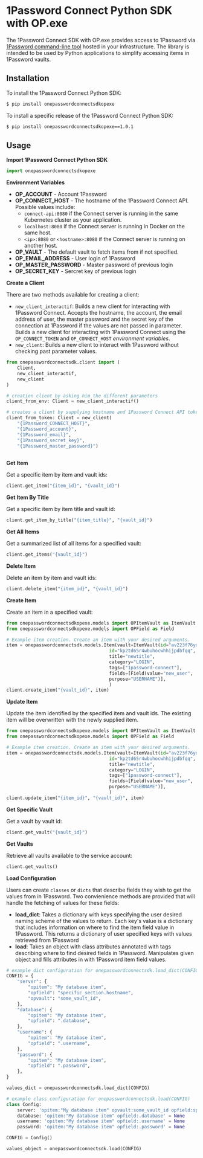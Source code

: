 # 1Password Connect Python SDK with OP.exe

The 1Password Connect SDK with OP.exe provides access to 1Password via [1Password command-line tool](https://support.1password.com/command-line-getting-started/) hosted in your infrastructure. The library is intended to be used by Python applications to simplify accessing items in 1Password vaults.

## Installation

To install the 1Password Connect Python SDK:
```bash
$ pip install onepasswordconnectsdkopexe
```

To install a specific release of the 1Password Connect Python SDK:
```bash
$ pip install onepasswordconnectsdkopexe==1.0.1
```

## Usage

**Import 1Password Connect Python SDK**

```python
import onepasswordconnectsdkopexe
```

**Environment Variables**

- **OP_ACCOUNT** - Account 1Password
- **OP_CONNECT_HOST** - The hostname of the 1Password Connect API.
  Possible values include:
    - `connect-api:8080` if the Connect server is running in the same Kubernetes cluster as your application.
    - `localhost:8080` if the Connect server is running in Docker on the same host.
    - `<ip>:8080` or `<hostname>:8080` if the Connect server is running on another host.
- **OP_VAULT** - The default vault to fetch items from if not specified.
- **OP_EMAIL_ADDRESS** - User login of 1Password
- **OP_MASTER_PASSWORD** - Master password of previous login
- **OP_SECRET_KEY** - Sercret key of previous login


**Create a Client**

There are two methods available for creating a client:

- `new_client_interactif`: Builds a new client for interacting with 1Password Connect. Accepts the hostname, the account, the email address of user, the master password and the secret key of the connection at 1Password if the values are not passed in parameter.
Builds a new client for interacting with 1Password Connect using the `OP_CONNECT_TOKEN` and `OP_CONNECT_HOST` *environment variables*.
- `new_client`: Builds a new client to interact with 1Password without checking past parameter values.

```python
from onepasswordconnectsdk.client import (
    Client,
    new_client_interactif,
    new_client
)

# creation client by asking him the different parameters
client_from_env: Client = new_client_interactif()

# creates a client by supplying hostname and 1Password Connect API token
client_from_token: Client = new_client(
    "{1Password_CONNECT_HOST}",
    "{1Password_account}",
    "{1Password_email}",
    "{1Password_secret_key}",
    "{1Password_master_password}")
    
```

**Get Item**

Get a specific item by item and vault ids:

```python
client.get_item("{item_id}", "{vault_id}")
```

**Get Item By Title**

Get a specific item by item title and vault id:

```python
client.get_item_by_title("{item_title}", "{vault_id}")
```

**Get All Items**

Get a summarized list of all items for a specified vault:

```python
client.get_items("{vault_id}")
```

**Delete Item**

Delete an item by item and vault ids:

```python
client.delete_item("{item_id}", "{vault_id}")
```

**Create Item**

Create an item in a specified vault:

```python
from onepasswordconnectsdkopexe.models import OPItemVault as ItemVault
from onepasswordconnectsdkopexe.models import OPField as Field

# Example item creation. Create an item with your desired arguments. 
item = onepasswordconnectsdk.models.Item(vault=ItemVault(id="av223f76ydutdngislnkbz6z5u"),
                                      id="kp2td65r4wbuhocwhhijpdbfqq",
                                      title="newtitle",
                                      category="LOGIN",
                                      tags=["1password-connect"],
                                      fields=[Field(value="new_user",
                                      purpose="USERNAME")],
                                      )
client.create_item("{vault_id}", item)
```

**Update Item**

Update the item identified by the specified item and vault ids. The existing item will be overwritten with the newly supplied item.

```python
from onepasswordconnectsdkopexe.models import OPItemVault as ItemVault
from onepasswordconnectsdkopexe.models import OPField as Field

# Example item creation. Create an item with your desired arguments. 
item = onepasswordconnectsdk.models.Item(vault=ItemVault(id="av223f76ydutdngislnkbz6z5u"),
                                      id="kp2td65r4wbuhocwhhijpdbfqq",
                                      title="newtitle",
                                      category="LOGIN",
                                      tags=["1password-connect"],
                                      fields=[Field(value="new_user",
                                      purpose="USERNAME")],
                                      )
client.update_item("{item_id}", "{vault_id}", item)
```

**Get Specific Vault**

Get a vault by vault id:

```python
client.get_vault("{vault_id}")
```

**Get Vaults**

Retrieve all vaults available to the service account:

```python
client.get_vaults()
```

**Load Configuration**

Users can create `classes` or `dicts` that describe fields they wish to get the values from in 1Password. Two convienience methods are provided that will handle the fetching of values for these fields:

- **load_dict**: Takes a dictionary with keys specifying the user desired naming scheme of the values to return. Each key's value is a dictionary that includes information on where to find the item field value in 1Password. This returns a dictionary of user specified keys with values retrieved from 1Password
- **load**: Takes an object with class attributes annotated with tags describing where to find desired fields in 1Password. Manipulates given object and fills attributes in with 1Password item field values.

```python
# example dict configuration for onepasswordconnectsdk.load_dict(CONFIG)
CONFIG = {
    "server": {
        "opitem": "My database item",
        "opfield": "specific_section.hostname",
        "opvault": "some_vault_id",
    },
    "database": {
        "opitem": "My database item",
        "opfield": ".database",
    },
    "username": {
        "opitem": "My database item",
        "opfield": ".username",
    },
    "password": {
        "opitem": "My database item",
        "opfield": ".password",
    },
}

values_dict = onepasswordconnectsdk.load_dict(CONFIG)
```

```python
# example class configuration for onepasswordconnectsdk.load(CONFIG)
class Config:
    server: 'opitem:"My database item" opvault:some_vault_id opfield:specific_section.hostname' = None
    database: 'opitem:"My database item" opfield:.database' = None
    username: 'opitem:"My database item" opfield:.username' = None
    password: 'opitem:"My database item" opfield:.password' = None

CONFIG = Config()

values_object = onepasswordconnectsdk.load(CONFIG)
```
